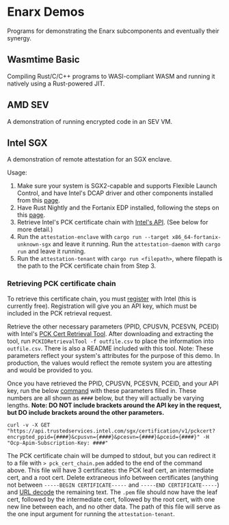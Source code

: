 # Enarx Demos
Programs for demonstrating the Enarx subcomponents and eventually their synergy.

## Wasmtime Basic
Compiling Rust/C/C++ programs to WASI-compliant WASM and running it natively using a Rust-powered JIT.

## AMD SEV
A demonstration of running encrypted code in an SEV VM.

## Intel SGX
A demonstration of remote attestation for an SGX enclave.

Usage: 
1. Make sure your system is SGX2-capable and supports Flexible Launch Control, and have Intel's DCAP driver and other components installed from this [page](https://download.01.org/intel-sgx/dcap-1.1/linux/dcap\_installers/ubuntuServer18.04/).
2. Have Rust Nightly and the Fortanix EDP installed, following the steps on this [page](https://github.com/fortanix/rust-sgx). 
3. Retrieve Intel's PCK certificate chain with [Intel's API](https://api.portal.trustedservices.intel.com/documentation#pcs-certificate). (See below for more detail.)
4. Run the `attestation-enclave` with `cargo run --target x86_64-fortanix-unknown-sgx` and leave it running. Run the `attestation-daemon` with `cargo run` and leave it running.
5. Run the `attestation-tenant` with `cargo run <filepath>`, where filepath is the path to the PCK certificate chain from Step 3.

### Retrieving PCK certificate chain 
To retrieve this certificate chain, you must [register](https://software.intel.com/registration/?lang=en-us) with Intel (this is currently free). Registration will give you an API key, which must be included in the PCK retrieval request.

Retrieve the other necessary parameters (PPID, CPUSVN, PCESVN, PCEID) with Intel's [PCK Cert Retrieval Tool](https://download.01.org/intel-sgx/dcap-1.0.1/dcap_installer/ubuntuServer1604/PCKIDRetrievalTool_v1.0.100.48192.tar.gz). After downloading and extracting the tool, run `PCKIDRetrievalTool -f outfile.csv` to place the information into `outfile.csv`. There is also a README included with this tool. Note: These parameters reflect your system's attributes for the purpose of this demo. In production, the values would reflect the remote system you are attesting and would be provided to you.

Once you have retrieved the PPID, CPUSVN, PCESVN, PCEID, and your API key, run the below [command](https://api.portal.trustedservices.intel.com/documentation#pcs-certificate) with these parameters filled in. These numbers are all shown as `####` below, but they will actually be varying lengths. **Note: DO NOT include brackets around the API key in the request, but DO include brackets around the other parameters.**

```
curl -v -X GET "https://api.trustedservices.intel.com/sgx/certification/v1/pckcert?encrypted_ppid={####}&cpusvn={####}&pcesvn={####}&pceid={####}" -H "Ocp-Apim-Subscription-Key: ####"
```

The PCK certificate chain will be dumped to stdout, but you can redirect it to a file with `> pck_cert_chain.pem` added to the end of the command above. This file will have 3 certificates: the PCK leaf cert, an intermediate cert, and a root cert. Delete extraneous info between certificates (anything not between `-----BEGIN CERTIFICATE-----` and `-----END CERTIFICATE-----`) and [URL decode](https://www.url-encode-decode.com/) the remaining text. The `.pem` file should now have the leaf cert, followed by the intermediate cert, followed by the root cert, with one new line between each, and no other data. The path of this file will serve as the one input argument for running the `attestation-tenant`.

